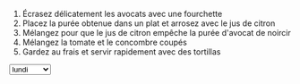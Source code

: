 
<ol>
  <li>Écrasez délicatement les avocats avec une fourchette</li>
  <li>Placez la purée obtenue dans un plat et arrosez avec le jus de citron</li>
  <li>Mélangez pour que le jus de citron empêche la purée d'avocat de noircir</li>
  <li>Mélangez la tomate et le concombre coupés</li>
  <li>Gardez au frais et servir rapidement avec des tortillas</li>
</ol>

<FORM>
<SELECT name="nom" size="1">
<OPTION>lundi
<OPTION>mardi
<OPTION>mercredi
<OPTION>jeudi
<OPTION>vendredi
</SELECT>
</FORM>
